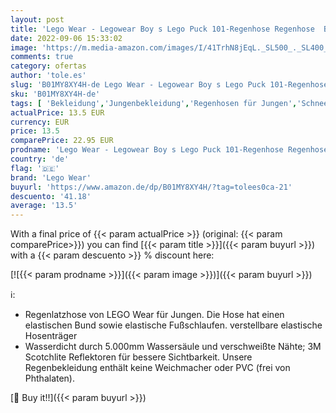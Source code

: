 ```yaml
---
layout: post
title: 'Lego Wear - Legowear Boy s Lego Puck 101-Regenhose Regenhose  Blau  Dark Navy   7 Jahre  Größe: 122 '
date: 2022-09-06 15:33:02
image: 'https://m.media-amazon.com/images/I/41TrhN8jEqL._SL500_._SL400_.jpg'
comments: true
category: ofertas
author: 'tole.es'
slug: 'B01MY8XY4H-de Lego Wear - Legowear Boy s Lego Puck 101-Regenhose...'
sku: 'B01MY8XY4H-de'
tags: [ 'Bekleidung','Jungenbekleidung','Regenhosen für Jungen','Schnee- & Regenbekleidung für Jungen','lego','lego wear','🇩🇪', ]
actualPrice: 13.5 EUR
currency: EUR
price: 13.5
comparePrice: 22.95 EUR
prodname: 'Lego Wear - Legowear Boy s Lego Puck 101-Regenhose Regenhose  Blau  Dark Navy   7 Jahre  Größe: 122 '
country: 'de'
flag: '🇩🇪'
brand: 'Lego Wear'
buyurl: 'https://www.amazon.de/dp/B01MY8XY4H/?tag=tolees0ca-21'
descuento: '41.18'
average: '13.5'
---
```


With a final price of {{< param actualPrice >}} (original: {{< param comparePrice>}}) you can find [{{< param title >}}]({{< param buyurl >}}) with a  {{< param descuento >}} % discount here:

[![{{< param prodname >}}]({{< param image >}})]({{< param buyurl >}})

ℹ️:

- Regenlatzhose von LEGO Wear für Jungen. Die Hose hat einen elastischen Bund sowie elastische Fußschlaufen. verstellbare elastische Hosenträger
- Wasserdicht durch 5.000mm Wassersäule und verschweißte Nähte; 3M Scotchlite Reflektoren für bessere Sichtbarkeit. Unsere Regenbekleidung enthält keine Weichmacher oder PVC (frei von Phthalaten).

[🛒 Buy it!!]({{< param buyurl >}})
